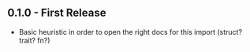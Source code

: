 ## 0.1.0 - First Release
* Basic heuristic in order to open the right docs for this import (struct? trait? fn?)
